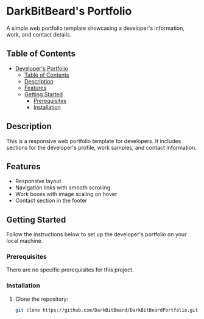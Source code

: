 # DarkBitBeard's Portfolio

A simple web portfolio template showcasing a developer's information, work, and contact details.

## Table of Contents

- [Developer's Portfolio](#developers-portfolio)
  - [Table of Contents](#table-of-contents)
  - [Description](#description)
  - [Features](#features)
  - [Getting Started](#getting-started)
    - [Prerequisites](#prerequisites)
    - [Installation](#installation)

## Description

This is a responsive web portfolio template for developers. It includes sections for the developer's profile, work samples, and contact information.

## Features

- Responsive layout
- Navigation links with smooth scrolling
- Work boxes with image scaling on hover
- Contact section in the footer

## Getting Started

Follow the instructions below to set up the developer's portfolio on your local machine.

### Prerequisites

There are no specific prerequisites for this project.

### Installation

1. Clone the repository:

   ```bash
   git clone https://github.com/DarkBitBeard/DarkBitBeardPortfolio.git
